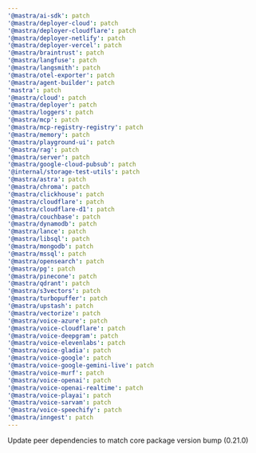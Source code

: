 ```yaml
---
'@mastra/ai-sdk': patch
'@mastra/deployer-cloud': patch
'@mastra/deployer-cloudflare': patch
'@mastra/deployer-netlify': patch
'@mastra/deployer-vercel': patch
'@mastra/braintrust': patch
'@mastra/langfuse': patch
'@mastra/langsmith': patch
'@mastra/otel-exporter': patch
'@mastra/agent-builder': patch
'mastra': patch
'@mastra/cloud': patch
'@mastra/deployer': patch
'@mastra/loggers': patch
'@mastra/mcp': patch
'@mastra/mcp-registry-registry': patch
'@mastra/memory': patch
'@mastra/playground-ui': patch
'@mastra/rag': patch
'@mastra/server': patch
'@mastra/google-cloud-pubsub': patch
'@internal/storage-test-utils': patch
'@mastra/astra': patch
'@mastra/chroma': patch
'@mastra/clickhouse': patch
'@mastra/cloudflare': patch
'@mastra/cloudflare-d1': patch
'@mastra/couchbase': patch
'@mastra/dynamodb': patch
'@mastra/lance': patch
'@mastra/libsql': patch
'@mastra/mongodb': patch
'@mastra/mssql': patch
'@mastra/opensearch': patch
'@mastra/pg': patch
'@mastra/pinecone': patch
'@mastra/qdrant': patch
'@mastra/s3vectors': patch
'@mastra/turbopuffer': patch
'@mastra/upstash': patch
'@mastra/vectorize': patch
'@mastra/voice-azure': patch
'@mastra/voice-cloudflare': patch
'@mastra/voice-deepgram': patch
'@mastra/voice-elevenlabs': patch
'@mastra/voice-gladia': patch
'@mastra/voice-google': patch
'@mastra/voice-google-gemini-live': patch
'@mastra/voice-murf': patch
'@mastra/voice-openai': patch
'@mastra/voice-openai-realtime': patch
'@mastra/voice-playai': patch
'@mastra/voice-sarvam': patch
'@mastra/voice-speechify': patch
'@mastra/inngest': patch
---
```


Update peer dependencies to match core package version bump (0.21.0)
